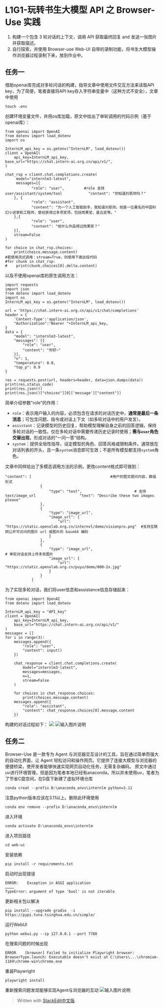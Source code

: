 # L1G1-玩转书生大模型 API 之 Browser-Use 实践

1.  构建一个包含 3 轮对话的上下文，调用 API 获取最终回复 and 发送一张图片并获取描述。
 2.  自行探索，并使用 Browser-use Web-UI 自带的录制功能，将书生大模型操作浏览器过程录制下来，放到作业中。

## 任务一
借助openai库完成对多轮问话的构建，指导文章中使用文件交互方法来读取API key，为了简便，笔者直接将API key存入字符串变量中（这种方式不安全），文章中使用
```
touch .env
```
创建环境变量文件，并用os库加载，原文中给出了单轮调用的代码示例（基于openai库）：
```
from openai import OpenAI  
from dotenv import load_dotenv  
import os  
  
InternLM_api_key = os.getenv("InternLM", load_dotenv())  
client = OpenAI(  
    api_key=InternLM_api_key,    
base_url="https://chat.intern-ai.org.cn/api/v1/",  
)  
  
chat_rsp = client.chat.completions.create(  
     model="internlm3-latest",  
     messages=[{  
            "role": "user",         #role 支持 user/assistant/system/tool            "content": "你知道刘慈欣吗？"  
    }, {  
            "role": "assistant",  
            "content": "为一个人工智能助手，我知道刘慈欣。他是一位著名的中国科幻小说家和工程师，曾经获得过多项奖项，包括雨果奖、星云奖等。"  
    },{  
            "role": "user",  
            "content": "他什么作品得过雨果奖？"  
    }],  
    stream=False  
)  
  
for choice in chat_rsp.choices:  
    print(choice.message.content)  
#若使用流式调用：stream=True，则使用下面这段代码  
#for chunk in chat_rsp:  
#    print(chunk.choices[0].delta.content)
```
以及不使用openai库的原生调用方法：
```
import requests  
import json  
from dotenv import load_dotenv  
import os  
InternLM_api_key = os.getenv("InternLM", load_dotenv())  
  
url = 'https://chat.intern-ai.org.cn/api/v1/chat/completions'  
header = {  
    'Content-Type':'application/json',  
    "Authorization":"Bearer "+InternLM_api_key,  
}  
data = {  
    "model": "internlm3-latest",    
	"messages": [{  
        "role": "user",  
        "content": "你好~"  
    }],  
    "n": 1,  
    "temperature": 0.8,  
    "top_p": 0.9  
}  
  
res = requests.post(url, headers=header, data=json.dumps(data))  
print(res.status_code)  
print(res.json())  
print(res.json()["choices"][0]['message']["content"])
```
简单介绍参数"role"的作用：

 - `role`：表示用户输入的内容，必须包含在请求的对话历史中，**通常是最后一条消息**；可包含问题、指令或对话上下文（如多轮对话中的用户发言）。
 - `assistant`：记录模型的历史回复，帮助模型理解自身之前的回答逻辑，保持多轮对话的一致性。仅在多轮对话中需要传递历史记录时使用；**需与`user`角色交替出现**，形成对话的“一问一答”结构。
 - `system`：提供全局性指导，设定模型的角色、回答风格或限制条件。通常放在对话列表的开头，且一条`system`消息即可生效；不是所有模型都支持`system`角色。

文章中同样给出了多模态调用方法的示例，更改content格式即可做到：
```
"content": [                                    #用户的图文提问内容，数组形式  
                {  
                    "type": "text",                        # 支持 text/image_url                    "text": "Describe these two images please"  
                },  
                {  
                    "type": "image_url",  
                    "image_url": {  
                        "url": "https://static.openxlab.org.cn/internvl/demo/visionpro.png"  #支持互联网公开可访问的图片 url 或图片的 base64 编码  
                    }  
                },  
                {  
                    "type": "image_url",                                                     # 单轮对话支持上传多张图片  
                    "image_url": {  
                        "url": "https://static.openxlab.org.cn/puyu/demo/000-2x.jpg"  
                    }  
                }  
            ]
```
为了实现多轮对话，我们将user信息和assistance信息存储起来：
```
from openai import OpenAI  
from dotenv import load_dotenv  
  
InternLM_api_key = "API_key"  
client = OpenAI(  
    api_key=InternLM_api_key,  
    base_url="https://chat.intern-ai.org.cn/api/v1/"  
)  
messages = []  
for i in range(3):  
    messages.append({  
        "role": "user",  
        "content": input()  
    })  
  
    chat_response = client.chat.completions.create(  
        model="internlm3-latest",  
        messages=messages,  
        n=1,  
        stream=False  
    )  
  
    for choices in chat_response.choices:  
        print(choices.message.content)  
    messages.append({  
        "role": "assistant",  
        "content": chat_response.choices[0].message.content  
    })
```
构建的对话过程如下：
![](/imgs/L1G1-1.1.jpeg)
![输入图片说明](/imgs/L1G1-1.2.jpeg)

## 任务二
Browser-Use 是一款专为 Agent 与浏览器交互设计的工具，旨在通过简单而强大的自动化界面，让 Agent 轻松访问和操作网页。它提供了连接大模型与浏览器的便捷桥梁，使开发者能够快速实现网页自动化任务，无需复杂编码。
原文中通过uv进行环境管理，但是因为笔者本地已经有anaconda，所以并未使用uv，笔者为了节省C盘空间，在D盘下新建了虚拟环境仓库
 ```
conda creat --prefix D:\anaconda_envs\internlm python=3.11
```
注意python版本应该在3.11以上。删除此环境使用
```
conda env remove --prefix D:\anaconda_envs\internlm
```
进入环境
```
conda activate D:\anaconda_envs\internlm
```
进入项目路径
```
cd web-ui
```
安装依赖
```
pip install -r requirements.txt
```
启动时出现错误
```
ERROR:    Exception in ASGI application  
…………  
TypeError: argument of type 'bool' is not iterable
```
更新相关包以解决
```
pip install --upgrade gradio  -i https://pypi.tuna.tsinghua.edu.cn/simple/
```
运行WebUI
```
python webui.py --ip 127.0.0.1 --port 7788
```
在搜索问题的时候出现
```
ERROR    [browser] Failed to initialize Playwright browser: BrowserType.launch: Executable doesn't exist at C:\Users\...\chromium-1169\chrome-win\chrome.exe
```
重装Playwright
```
playwright install
```
重新搜索问题发现能够实现Agent与浏览器的互动
![输入图片说明](/imgs/L1G1-2.1.gif)


> Written with [StackEdit中文版](https://stackedit.cn/).

